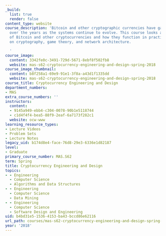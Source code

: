 ```yaml
---
_build:
  list: true
  render: false
content_type: website
course_description: 'Bitcoin and other cryptographic currencies have gained attention
  over the years as the systems continue to evolve. This course looks at the design
  of Bitcoin and other cryptocurrencies and how they function in practice, focusing
  on cryptography, game theory, and network architecture.

  '
course_image:
  content: 3342fe0c-3491-729d-5671-8ebf8f502fb8
  website: mas-s62-cryptocurrency-engineering-and-design-spring-2018
course_image_thumbnail:
  content: b8f258a1-69e9-91e1-3f8a-a43d1f1335dd
  website: mas-s62-cryptocurrency-engineering-and-design-spring-2018
course_title: Cryptocurrency Engineering and Design
department_numbers:
- MAS
extra_course_numbers: ''
instructors:
  content:
  - 9145a949-ebb4-c304-0078-90b1e5118744
  - c1d4f4f4-bea5-88f9-2eaf-6a7173f282c1
  website: ocw-www
learning_resource_types:
- Lecture Videos
- Problem Sets
- Lecture Notes
legacy_uid: b174d8e4-face-76d8-29e3-6336e1d82187
level:
- Graduate
primary_course_number: MAS.S62
term: Spring
title: Cryptocurrency Engineering and Design
topics:
- - Engineering
  - Computer Science
  - Algorithms and Data Structures
- - Engineering
  - Computer Science
  - Data Mining
- - Engineering
  - Computer Science
  - Software Design and Engineering
uid: b4bd31e5-1536-4153-ba43-bccd86e62116
url_path: courses/mas-s62-cryptocurrency-engineering-and-design-spring-2018
year: '2018'
---
```

